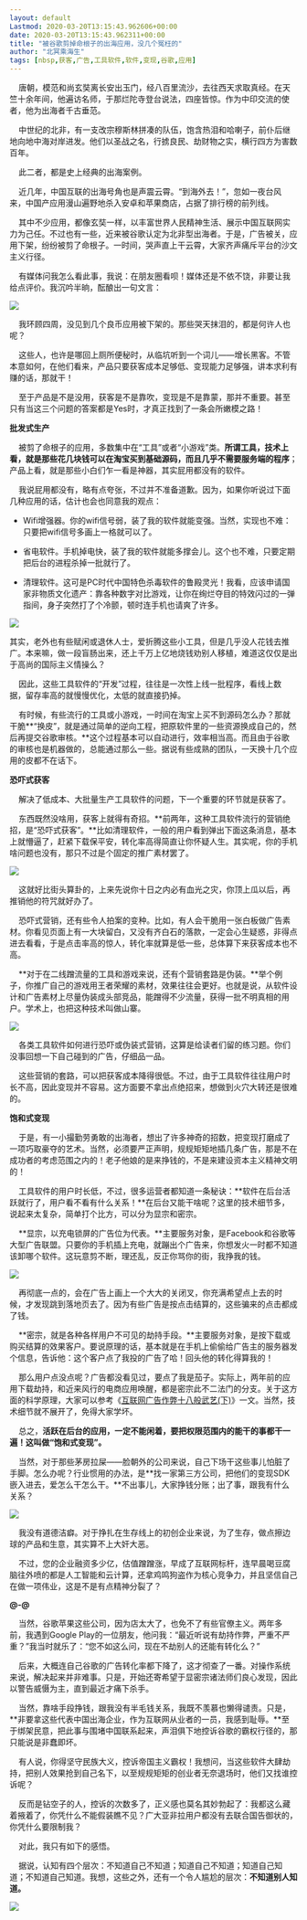 ```yaml
---
layout: default
Lastmod: 2020-03-20T13:15:43.962606+00:00
date: 2020-03-20T13:15:43.962311+00:00
title: "被谷歌剪掉命根子的出海应用，没几个冤枉的"
author: "北冥乘海生"
tags: [nbsp,获客,广告,工具软件,软件,变现,谷歌,应用]
---
```


    唐朝，模范和尚玄奘离长安出玉门，经八百里流沙，去往西天求取真经。在天竺十余年间，他遍访名师，于那烂陀寺登台说法，四座皆惊。作为中印交流的使者，他为出海者千古垂范。

    中世纪的北非，有一支改宗穆斯林拼凑的队伍，饱含热泪和哈喇子，前仆后继地向地中海对岸进发。他们以圣战之名，行掳良民、劫财物之实，横行四方为害数百年。

    此二者，都是史上经典的出海案例。

    近几年，中国互联的出海号角也是声震云霄。“到海外去！”，忽如一夜台风来，中国产应用漫山遍野地杀入安卓和苹果商店，占据了排行榜的前列线。

    其中不少应用，都像玄奘一样，以丰富世界人民精神生活、展示中国互联网实力为己任。不过也有一些，近来被谷歌认定为北非型出海者。于是，广告被关，应用下架，纷纷被剪了命根子。一时间，哭声直上干云霄，大家齐声痛斥平台的沙文主义行径。

    有媒体问我怎么看此事，我说：在朋友圈看呗！媒体还是不依不饶，非要让我给点评价。我沉吟半晌，酝酿出一句文言：

![](https://images.weserv.nl/?url=https%3A//mmbiz.qpic.cn/mmbiz_jpg/L0FwK4mMGh9nBJwet6VJanPUh67pd3RLJXrHZ4pCILxLevEgZlClZUTZa5cUZKdQbEvvHvM3KDa5GQIjaZEyhQ/640%3Fwx_fmt%3Djpeg)

    我环顾四周，没见到几个良币应用被下架的。那些哭天抹泪的，都是何许人也呢？

    这些人，也许是哪回上厕所便秘时，从临坑听到一个词儿——增长黑客。不管本意如何，在他们看来，产品只要获客成本足够低、变现能力足够强，讲本求利有赚的话，那就干！

    至于产品是不是没用，获客是不是靠吹，变现是不是靠蒙，那并不重要。甚至只有当这三个问题的答案都是Yes时，才真正找到了一条会所嫩模之路！

**批发式生产**

    被剪了命根子的应用，多数集中在“工具”或者“小游戏”类。**所谓工具，技术上看，就是那些花几块钱可以在淘宝买到基础源码，而且几乎不需要服务端的程序**；产品上看，就是那些小白们乍一看是神器，其实屁用都没有的软件。

    我说屁用都没有，略有点夸张，不过并不准备道歉。因为，如果你听说过下面几种应用的话，估计也会也同意我的观点：

*   Wifi增强器。你的wifi信号弱，装了我的软件就能变强。当然，实现也不难：只要把wifi信号多画上一格就可以了。
    
*   省电软件。手机掉电快，装了我的软件就能多撑会儿。这个也不难，只要定期把后台的进程杀掉一批就行了。
    
*   清理软件。这可是PC时代中国特色杀毒软件的鲁殿灵光！我看，应该申请国家非物质文化遗产：靠各种数字对比游戏，让你在绚烂夺目的特效闪过的一弹指间，身子突然打了个冷颤，顿时连手机也请爽了许多。
    

![](https://images.weserv.nl/?url=https%3A//mmbiz.qpic.cn/mmbiz_jpg/L0FwK4mMGh9nBJwet6VJanPUh67pd3RLuZUicw7Lb6sCWbDK6RwaJeB7fxq9bN07VloGVibHibR2NT3YjKuia4vY3Q/640%3Fwx_fmt%3Djpeg)

其实，老外也有些赋闲或退休人士，爱折腾这些小工具，但是几乎没人花钱去推广。本来嘛，做一段盲肠出来，还上千万上亿地烧钱劝别人移植，难道这仅仅是出于高尚的国际主义情操么？

    因此，这些工具软件的“开发”过程，往往是一次性上线一批程序，看线上数据，留存率高的就慢慢优化，太低的就直接扔掉。

    有时候，有些流行的工具或小游戏，一时间在淘宝上买不到源码怎么办？那就干脆**“换皮”，就是通过简单的逆向工程，把原软件里的一些资源换成自己的，然后再提交谷歌审核。**这个过程基本可以自动进行，效率相当高。而且由于谷歌的审核也是机器做的，总能通过那么一些。据说有些成熟的团队，一天换十几个应用的皮都不在话下。

**恐吓式获客**

    解决了低成本、大批量生产工具软件的问题，下一个重要的环节就是获客了。

    东西既然没啥用，获客上就得有奇招。**前两年，这种工具软件流行的营销绝招，是“恐吓式获客”。**比如清理软件，一般的用户看到弹出下面这条消息，基本上就懵逼了，赶紧下载保平安，转化率高得简直让你怀疑人生。其实呢，你的手机啥问题也没有，那只不过是个固定的推广素材罢了。

![](https://images.weserv.nl/?url=https%3A//mmbiz.qpic.cn/mmbiz_jpg/L0FwK4mMGh9nBJwet6VJanPUh67pd3RL8lVqFicA88SMXzZAIaH6aiaz9yJiciar9tBPEJrwGok1ibx8vSjFI1Ssn7w/640%3Fwx_fmt%3Djpeg)

    这就好比街头算卦的，上来先说你十日之内必有血光之灾，你顶上瓜以后，再推销他的符咒就好办了。

    恐吓式营销，还有些令人拍案的变种。比如，有人会干脆用一张白板做广告素材。你看见页面上有一大块留白，又没有齐白石的落款，一定会心生疑惑，非得点进去看看，于是点击率高的惊人，转化率就算是低一些，总体算下来获客成本也不高。

    **对于在二线蹭流量的工具和游戏来说，还有个营销套路是伪装。**举个例子，你推广自己的游戏用王者荣耀的素材，效果往往会更好。也就是说，从软件设计和广告素材上尽量伪装成头部竞品，能蹭得不少流量，获得一批不明真相的用户。学术上，也把这种技术叫做山寨。

![](https://images.weserv.nl/?url=https%3A//mmbiz.qpic.cn/mmbiz_jpg/L0FwK4mMGh9nBJwet6VJanPUh67pd3RLtqzDfjXrD1A4tia9QodtVk9pzCBLaDL4eP5ia91jHuQRFAmmTHZaWR4Q/640%3Fwx_fmt%3Djpeg)

    各类工具软件如何进行恐吓或伪装式营销，这算是给读者们留的练习题。你们没事回想一下自己碰到的广告，仔细品一品。

    这些营销的套路，可以把获客成本降得很低。不过，由于工具软件往往用户时长不高，因此变现并不容易。这方面要不拿出点绝招来，想做到火穴大转还是很难的。

**饱和式变现**

    于是，有一小撮勤劳勇敢的出海者，想出了许多神奇的招数，把变现打磨成了一项巧取豪夺的艺术。当然，必须要严正声明，规规矩矩地插几条广告，那是不在成功者的考虑范围之内的！老子他娘的是来挣钱的，不是来建设资本主义精神文明的！

    工具软件的用户时长低，不过，很多运营者都知道一条秘诀：**软件在后台活跃就行了，用户看不看有什么关系！**在后台又能干啥呢？这里的技术细节多，说起来太复杂，简单打个比方，可以分为显宗和密宗。

    **显宗，以充电锁屏的广告位为代表。**主要服务对象，是Facebook和谷歌等大型广告联盟。只要你的手机插上充电，就蹦出个广告来，你想发火一时都不知道该卸哪个软件。这玩意剪不断，理还乱，反正你骂你的街，我挣我的钱。

![](https://images.weserv.nl/?url=https%3A//mmbiz.qpic.cn/mmbiz_jpg/L0FwK4mMGh9nBJwet6VJanPUh67pd3RLkM39TV5iabO216gheAEEvia3cQknoDybNzv7O1eBjqVsruiaTbZJosCQg/640%3Fwx_fmt%3Djpeg)

    再彻底一点的，会在广告上画上一个大大的关闭叉，你充满希望点上去的时候，才发现跳到落地页去了。因为有些广告是按点击结算的，这些骗来的点击都成了钱。  

    **密宗，就是各种各样用户不可见的劫持手段。**主要服务对象，是按下载或购买结算的效果客户。要说原理的话，基本就是在手机上偷偷给广告主的服务器发个信息，告诉他：这个客户点了我投的广告了哈！回头他的转化得算我的！

    那么用户点没点呢？广告都没看见过，要点了我是茄子。实际上，两年前的应用下载劫持，和近来风行的电商应用唤醒，都是密宗此不二法门的分支。关于这方面的科学原理，大家可以参考《[互联网广告作弊十八般武艺(下)](http://mp.weixin.qq.com/s?__biz=MzIyOTAyOTEyNw==&mid=2649631671&idx=1&sn=7519610d9d4c7f5610ce2376b8022b05&chksm=f0526fdfc725e6c90b7615ea69ccca208d75125b6d6abde7fe35d74d02937e0d29487709925f&scene=21#wechat_redirect)》一文。当然，技术细节就不展开了，免得大家学坏。

    总之，**活跃在后台的应用，一定不能闲着，要把权限范围内的能干的事都干一遍！这叫做“饱和式变现”。**

    当然，对于那些茅房拉屎——脸朝外的公司来说，自己下场干这些事儿怕脏了手脚。怎么办呢？行业惯用的办法，是**找一家第三方公司，把他们的变现SDK嵌入进去，爱怎么干怎么干。**不出事儿，大家挣钱分账；出了事，跟我有什么关系？

![](https://images.weserv.nl/?url=https%3A//mmbiz.qpic.cn/mmbiz_jpg/L0FwK4mMGh9nBJwet6VJanPUh67pd3RLCj6979KtYhMdF0NF9OQ7bKpPPPL7DMF2ujARB1R4uMZJ7XDBoO0iadA/640%3Fwx_fmt%3Djpeg)

    我没有道德洁癖。对于挣扎在生存线上的初创企业来说，为了生存，做点擦边球的产品和生意，其实算不上大奸大恶。

    不过，您的企业融资多少亿，估值蹭蹭涨，早成了互联网标杆，连早晨喝豆腐脑往外喷的都是人工智能和云计算，还拿鸡鸣狗盗作为核心竞争力，并且坚信自己在做一项伟业，这是不是有点精神分裂了？

**@-@**

    当然，谷歌苹果这些公司，因为店太大了，也免不了有些官僚主义。两年多前，我遇到Google Play的一位朋友，他问我：“最近听说有劫持作弊，严重不严重？”我当时就乐了：“您不如这么问，现在不劫别人的还能有转化么？”

    后来，大概连自己谷歌的广告转化率都下降了，这才彻查了一番。对操作系统来说，解决起来并非难事。只是，开始还寄希望于显密宗诸法师们良心发现，因此以警告威慑为主，直到最近才痛下杀手。  

    当然，靠啥手段挣钱，跟我没有半毛钱关系，我既不羡慕也懒得谴责。只是，**非要拿这些代表中国出海企业，作为互联网从业者的一员，我感到耻辱。**至于绑架民意，把此事与围堵中国联系起来，声泪俱下地控诉谷歌的霸权行径的，那只能说是非蠢即坏。

    有人说，你得坚守民族大义，控诉帝国主义霸权！我想问，当这些软件大肆劫持，把别人效果抢到自己名下，以至规规矩矩的创业者无奈退场时，他们又找谁控诉呢？  

    反而是钻空子的人，控诉的次数多了，正义感也莫名其妙勃起了：我都这么藏着掖着了，你凭什么不能假装瞧不见？广大亚非拉用户都没有去联合国告御状的，你凭什么要限制我？  

    对此，我只有如下的感悟。  

    据说，认知有四个层次：不知道自己不知道；知道自己不知道；知道自己知道；不知道自己知道。我想，这些之外，还有一个令人尴尬的层次：**不知道别人知道。**

![](https://images.weserv.nl/?url=https%3A//mmbiz.qpic.cn/mmbiz_jpg/L0FwK4mMGh9rqLQQKCViayOIQDdcf88ibeefeZHn7XibqTZTW1OrdnZOmpgxGC0OPZLicQGDteavj6qmz8FRsQRsaQ/640%3Fwx_fmt%3Djpeg)

